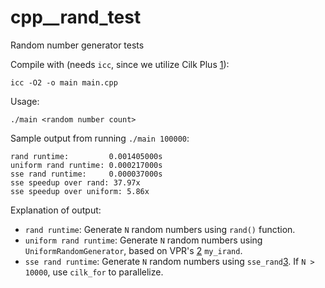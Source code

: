 cpp__rand_test
==============

Random number generator tests

Compile with (needs `icc`, since we utilize Cilk Plus [1]):

    icc -O2 -o main main.cpp

Usage:

    ./main <random number count>

Sample output from running `./main 100000`:

    rand runtime:         0.001405000s
    uniform rand runtime: 0.000217000s
    sse rand runtime:     0.000037000s
    sse speedup over rand: 37.97x
    sse speedup over uniform: 5.86x


Explanation of output:

 * `rand runtime`: Generate `N` random numbers using `rand()` function.
 * `uniform rand runtime`: Generate `N` random numbers using
                           `UniformRandomGenerator`, based on VPR's [2]
                           `my_irand`.
 * `sse rand runtime`: Generate `N` random numbers using `sse_rand`[3].  If
                       `N > 10000`, use `cilk_for` to parallelize.

[1]: http://software.intel.com/en-us/intel-cilk-plus
[2]: http://dx.doi.org/10.1007%2f3-540-63465-7_226
[3]: http://software.intel.com/en-us/articles/fast-random-number-generator-on-the-intel-pentiumr-4-processor/
